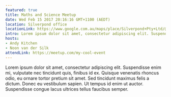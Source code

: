 ```yaml
---
featured: true
title: Maths and Science Meetup
date: Wed Feb 15 2017 20:16:16 GMT+1100 (AEDT)
location: Silverpond office
locationLink: https://www.google.com.au/maps/place/Silverpond+Pty+Ltd/@-37.8155307,144.9619365,17z/data=!3m1!4b1!4m5!3m4!1s0x6ad65d4ad27d7477:0x1df4da6f0e20a734!8m2!3d-37.8155307!4d144.9619365?hl=en
intro: Lorem ipsum dolor sit amet, consectetur adipiscing elit. Suspendisse enim mi, vulputate nec tincidunt quis, finibus id ex. Quisque venenatis rhoncus odio, eu ornare tortor pretium sit amet. Sed tincidunt maximus felis a dictum. Donec eu vestibulum sapien. Ut tempus id enim ut auctor. Suspendisse congue lacus ultrices tellus faucibus semper.
hosts:
- Andy Kitchen
- Noon van der Silk
attendLink: https://meetup.com/my-cool-event
---
```

Lorem ipsum dolor sit amet, consectetur adipiscing elit. Suspendisse enim mi, vulputate nec tincidunt quis, finibus id ex. Quisque venenatis rhoncus odio, eu ornare tortor pretium sit amet. Sed tincidunt maximus felis a dictum. Donec eu vestibulum sapien. Ut tempus id enim ut auctor. Suspendisse congue lacus ultrices tellus faucibus semper.
